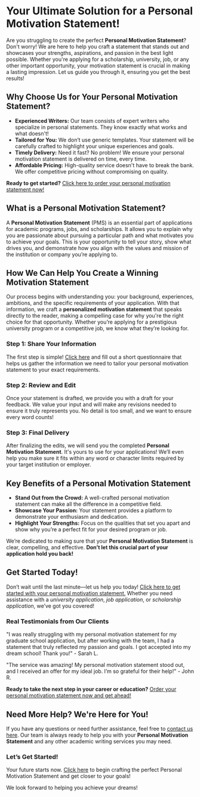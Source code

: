 # Your Ultimate Solution for a Personal Motivation Statement!

Are you struggling to create the perfect **Personal Motivation Statement**? Don't worry! We are here to help you craft a statement that stands out and showcases your strengths, aspirations, and passion in the best light possible. Whether you're applying for a scholarship, university, job, or any other important opportunity, your motivation statement is crucial in making a lasting impression. Let us guide you through it, ensuring you get the best results!

## Why Choose Us for Your Personal Motivation Statement?

- **Experienced Writers:** Our team consists of expert writers who specialize in personal statements. They know exactly what works and what doesn't!
- **Tailored for You:** We don’t use generic templates. Your statement will be carefully crafted to highlight your unique experiences and goals.
- **Timely Delivery:** Need it fast? No problem! We ensure your personal motivation statement is delivered on time, every time.
- **Affordable Pricing:** High-quality service doesn't have to break the bank. We offer competitive pricing without compromising on quality.

**Ready to get started?** [Click here to order your personal motivation statement now!](https://tinyurl.com/topessay?keyword=personal+motivation+statement)

## What is a Personal Motivation Statement?

A **Personal Motivation Statement** (PMS) is an essential part of applications for academic programs, jobs, and scholarships. It allows you to explain why you are passionate about pursuing a particular path and what motivates you to achieve your goals. This is your opportunity to tell your story, show what drives you, and demonstrate how you align with the values and mission of the institution or company you’re applying to.

## How We Can Help You Create a Winning Motivation Statement

Our process begins with understanding you: your background, experiences, ambitions, and the specific requirements of your application. With that information, we craft a **personalized motivation statement** that speaks directly to the reader, making a compelling case for why you're the right choice for that opportunity. Whether you’re applying for a prestigious university program or a competitive job, we know what they’re looking for.

### Step 1: Share Your Information

The first step is simple! [Click here](https://tinyurl.com/topessay?keyword=personal+motivation+statement) and fill out a short questionnaire that helps us gather the information we need to tailor your personal motivation statement to your exact requirements.

### Step 2: Review and Edit

Once your statement is drafted, we provide you with a draft for your feedback. We value your input and will make any revisions needed to ensure it truly represents you. No detail is too small, and we want to ensure every word counts!

### Step 3: Final Delivery

After finalizing the edits, we will send you the completed **Personal Motivation Statement**. It's yours to use for your applications! We’ll even help you make sure it fits within any word or character limits required by your target institution or employer.

## Key Benefits of a Personal Motivation Statement

- **Stand Out from the Crowd:** A well-crafted personal motivation statement can make all the difference in a competitive field.
- **Showcase Your Passion:** Your statement provides a platform to demonstrate your enthusiasm and dedication.
- **Highlight Your Strengths:** Focus on the qualities that set you apart and show why you’re a perfect fit for your desired program or job.

We’re dedicated to making sure that your **Personal Motivation Statement** is clear, compelling, and effective. **Don’t let this crucial part of your application hold you back!**

## Get Started Today!

Don’t wait until the last minute—let us help you today! [Click here to get started with your personal motivation statement.](https://tinyurl.com/topessay?keyword=personal+motivation+statement) Whether you need assistance with a _university application_, _job application_, or _scholarship application_, we’ve got you covered!

### Real Testimonials from Our Clients

"I was really struggling with my personal motivation statement for my graduate school application, but after working with the team, I had a statement that truly reflected my passion and goals. I got accepted into my dream school! Thank you!" - Sarah L.

"The service was amazing! My personal motivation statement stood out, and I received an offer for my ideal job. I’m so grateful for their help!" - John R.

**Ready to take the next step in your career or education?** [Order your personal motivation statement now and get ahead!](https://tinyurl.com/topessay?keyword=personal+motivation+statement)

## Need More Help? We're Here for You!

If you have any questions or need further assistance, feel free to [contact us here](https://tinyurl.com/topessay?keyword=personal+motivation+statement). Our team is always ready to help you with your **Personal Motivation Statement** and any other academic writing services you may need.

### Let’s Get Started!

Your future starts now. [Click here](https://tinyurl.com/topessay?keyword=personal+motivation+statement) to begin crafting the perfect Personal Motivation Statement and get closer to your goals!

We look forward to helping you achieve your dreams!
